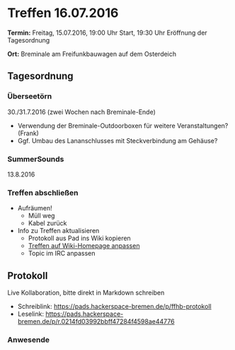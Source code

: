 # Treffen 16.07.2016

**Termin:** Freitag, 15.07.2016, 19:00 Uhr Start, 19:30 Uhr Eröffnung der Tagesordnung

**Ort:** Breminale am Freifunkbauwagen auf dem Osterdeich

## Tagesordnung

### Überseetörn
30./31.7.2016 (zwei Wochen nach Breminale-Ende)
* Verwendung der Breminale-Outdoorboxen für weitere Veranstaltungen? (Frank)
* Ggf. Umbau des Lananschlusses mit Steckverbindung am Gehäuse?


### SummerSounds
13.8.2016

### Treffen abschließen
* Aufräumen!
  * Müll weg
  * Kabel zurück
* Info zu Treffen aktualisieren
  * Protokoll aus Pad ins Wiki kopieren
  * [Treffen auf Wiki-Homepage anpassen](Home)
  * Topic im IRC anpassen


## Protokoll
Live Kollaboration, bitte direkt in Markdown schreiben
* Schreiblink: https://pads.hackerspace-bremen.de/p/ffhb-protokoll
* Leselink: https://pads.hackerspace-bremen.de/p/r.0214fd03992bbff47284f4598ae44776

### Anwesende
